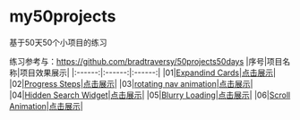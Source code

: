 # my50projects
基于50天50个小项目的练习

练习参考与：https://github.com/bradtraversy/50projects50days
|序号|项目名称|项目效果展示|
|:------:|:------:|:------:|
|01|[Expandind Cards](https://github.com/aq109/my50projects/tree/master/001.Expanding-Cards)|[点击展示](https://aq109.github.io/my50projects/001.Expanding-Cards/Expanding-Cards.html)|
|02|[Progress Steps](https://github.com/aq109/my50projects/tree/master/002.Progress-Steps)|[点击展示](https://aq109.github.io/my50projects/002.Progress-Steps/Progress-Steps.html)|
|03|[rotating nav animation](https://github.com/aq109/my50projects/tree/master/003.Progress-Steps)|[点击展示](https://aq109.github.io/my50projects/002.Progress-Steps/Progress-Steps.html)|
|04|[Hidden Search Widget](https://github.com/aq109/my50projects/tree/master/004.Progress-Steps)|[点击展示](https://aq109.github.io/my50projects/002.Progress-Steps/Progress-Steps.html)|
|05|[Blurry Loading](https://github.com/aq109/my50projects/tree/master/005.Progress-Steps)|[点击展示](https://aq109.github.io/my50projects/002.Progress-Steps/Progress-Steps.html)|
|06|[Scroll Animation](https://github.com/aq109/my50projects/tree/master/006.Progress-Steps)|[点击展示](https://aq109.github.io/my50projects/002.Progress-Steps/Progress-Steps.html)|
